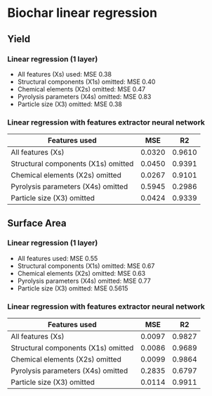 # Biochar linear regression

## Yield
### Linear regression (1 layer)
- All features (Xs) used: MSE 0.38
- Structural components (X1s) omitted: MSE 0.40
- Chemical elements (X2s) omitted: MSE 0.47
- Pyrolysis parameters (X4s) omitted: MSE 0.83
- Particle size (X3) omitted: MSE 0.38

### Linear regression with features extractor neural network
Features used | MSE | R2
---| ---|---
All features (Xs) | 0.0320 | 0.9610
Structural components (X1s) omitted |0.0450|0.9391
Chemical elements (X2s) omitted|0.0267|0.9101
Pyrolysis parameters (X4s) omitted |0.5945|0.2986
Particle size (X3) omitted |0.0424|0.9339

## Surface Area
### Linear regression (1 layer)
- All features used: MSE 0.55
- Structural components (X1s) omitted: MSE 0.67
- Chemical elements (X2s) omitted: MSE 0.63
- Pyrolysis parameters (X4s) omitted: MSE 0.77
- Particle size (X3) omitted: MSE 0.5615

### Linear regression with features extractor neural network
Features used | MSE | R2
---| ---|---
All features (Xs) |0.0097 | 0.9827
Structural components (X1s) omitted | 0.0086 |0.9689
Chemical elements (X2s) omitted|0.0099|0.9864
Pyrolysis parameters (X4s) omitted|0.2835|0.6797
Particle size (X3) omitted|0.0114|0.9911